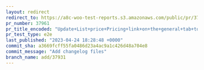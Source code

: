 ```yaml
---
layout: redirect
redirect_to: https://a8c-woo-test-reports.s3.amazonaws.com/public/pr/37961/e2e/index.html
pr_number: 37961
pr_title_encoded: "Update+List+price+Pricing+link+on+the+general+tab+to+navigate+to+the+Pricing+tab"
pr_test_type: e2e
last_published: "2023-04-24 18:28:48 +0000"
commit_sha: a3669fcff55fa0486d23a4ac9a1c426d48a704e8
commit_message: "Add changelog files"
branch_name: add/37931
---
```

